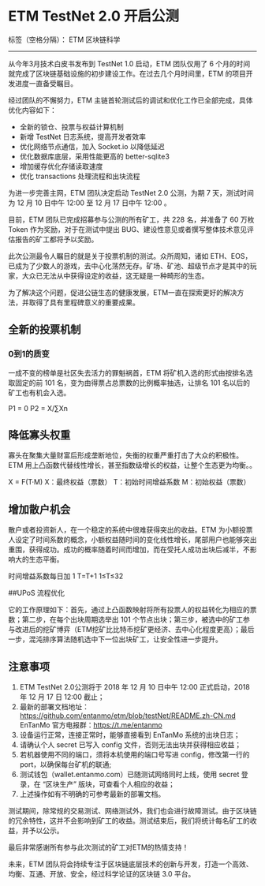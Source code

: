 # ETM TestNet 2.0 开启公测

标签（空格分隔）：  ETM 区块链科学

---

从今年3月技术白皮书发布到 TestNet 1.0 启动，ETM 团队仅用了 6 个月的时间就完成了区块链基础设施的初步建设工作。在过去几个月时间里，ETM 的项目开发进度一直备受瞩目。

经过团队的不懈努力，ETM 主链首轮测试后的调试和优化工作已全部完成，具体优化内容如下：
* 全新的锁仓、投票与权益计算机制
* 新增 TestNet 日志系统，提高开发者效率
* 优化网络节点通信，加入 Socket.io 以降低延迟
* 优化数据库底层，采用性能更高的 better-sqlite3
* 增加缓存优化存储读取速度
* 优化 transactions 处理流程和出块流程

为进一步完善主网，ETM 团队决定启动 TestNet 2.0 公测，为期 7 天，测试时间为 12 月 10 日中午 12:00 至 12 月 17 日中午 12:00 。

目前，ETM 团队已完成招募参与公测的所有矿工，共 228 名，并准备了 60 万枚Token 作为奖励，对于在测试中提出 BUG、建设性意见或者撰写整体技术意见评估报告的矿工都将予以奖励。

此次公测最令人瞩目的就是关于投票机制的测试。众所周知，诸如 ETH、EOS，已成为了少数人的游戏，去中心化荡然无存。矿场、矿池、超级节点才是其中的玩家，大众已无法从中获得设定的收益，这无疑是一种畸形的生态。

为了解决这个问题，促进公链生态的健康发展，ETM一直在探索更好的解决方法，并取得了具有里程碑意义的重要成果。

## 全新的投票机制
### 0到1的质变
一成不变的榜单是社区失去活力的罪魁祸首，ETM 将矿机入选的形式由按排名选取固定的前 101 名，变为由得票占总票数的比例概率抽选，让排名 101 名以后的矿工也有机会入选。

P1 = 0
P2 = X/∑Xn
## 降低寡头权重
寡头在聚集大量财富后形成垄断地位，失衡的权重严重打击了大众的积极性。ETM 用上凸函数代替线性增长，甚至指数级增长的权益，让整个生态更为均衡。。

X = F(T·M)
X：最终权益（票数）
T：初始时间增益系数
M：初始权益（票数）

## 增加散户机会
散户或者投资新人，在一个稳定的系统中很难获得突出的收益。ETM 为小额投票人设定了时间系数的概念，小额权益随时间的变化线性增长，尾部用户也能够突出重围，获得成功。成功的概率随着时间而增加，而在受托人成功出块后减半，不影响大的生态平衡。

时间增益系数每日加 1
T=T+1
1≤T≤32

##UPoS 流程优化

它的工作原理如下：首先，通过上凸函数映射将所有投票人的权益转化为相应的票数；第二步，在每个出块周期选举出 101 个节点出块；第三步，被选中的矿工参与改进后的挖矿博弈（ETM挖矿比比特币挖矿更经济、去中心化程度更高）；最后一步，混沌排序算法随机选中下一位出块矿工，让安全性进一步提升。

## 注意事项

1.  ETM TestNet 2.0公测将于 2018 年 12 月 10 日中午 12:00 正式启动，2018 年 12 月 17 日 12:00 截止；
2.  最新的部署文档地址：https://github.com/entanmo/etm/blob/testNet/README.zh-CN.md
EnTanMo 官方电报群：https://t.me/entanmo
3.  设备运行正常，连接正常时，能够直接看到 EnTanMo 系统的出块日志；
4.  请确认个人 secret 已写入 config 文件，否则无法出块并获得相应收益；
5.  若机器使用不同的端口，须将本机使用的端口号写进 config，修改第一行的 port，以确保每台矿机的联通;
6.  测试钱包（wallet.entanmo.com）已随测试网络同时上线，使用 secret 登录，在 “区块生产” 版块，可查看个人相应的收益；
7.  上述操作如有不明确的可参考最新的部署文档。

测试期间，除常规的交易测试、网络测试外，我们也会进行故障测试。由于区块链的冗余特性，这并不会影响到矿工的收益。测试结束后，我们将统计每名矿工的收益，并予以公示。

最后非常感谢所有参与此次测试的矿工对ETM的热情支持！

未来，ETM 团队将会持续专注于区块链底层技术的创新与开发，打造一个高效、均衡、互通、开放、安全，经过科学论证的区块链 3.0 平台。




